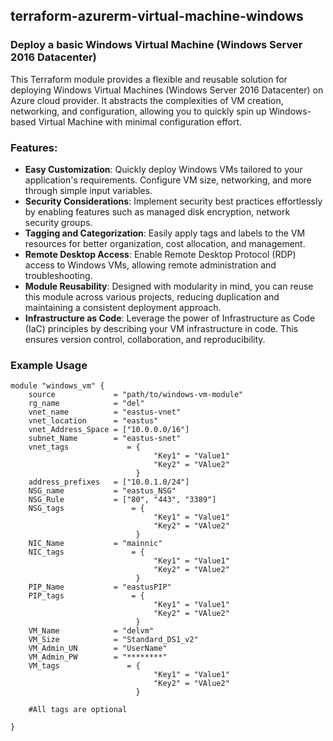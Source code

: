 ## terraform-azurerm-virtual-machine-windows

### Deploy a basic Windows Virtual Machine (Windows Server 2016 Datacenter)
This Terraform module provides a flexible and reusable solution for deploying Windows Virtual Machines (Windows Server 2016 Datacenter) on Azure cloud provider. It abstracts the complexities of VM creation, networking, and configuration, allowing you to quickly spin up Windows-based Virtual Machine with minimal configuration effort.

### Features:
- **Easy Customization**: Quickly deploy Windows VMs tailored to your application's requirements. Configure VM size, networking, and more through simple input variables.
- **Security Considerations**: Implement security best practices effortlessly by enabling features such as managed disk encryption, network security groups.
- **Tagging and Categorization**: Easily apply tags and labels to the VM resources for better organization, cost allocation, and management.
- **Remote Desktop Access**: Enable Remote Desktop Protocol (RDP) access to Windows VMs, allowing remote administration and troubleshooting.
- **Module Reusability**: Designed with modularity in mind, you can reuse this module across various projects, reducing duplication and maintaining a consistent deployment approach.
- **Infrastructure as Code**: Leverage the power of Infrastructure as Code (IaC) principles by describing your VM infrastructure in code. This ensures version control, collaboration, and reproducibility.


### Example Usage 
```hcl
module "windows_vm" {
    source             = "path/to/windows-vm-module"
    rg_name            = "del" 
    vnet_name          = "eastus-vnet" 
    vnet_location      = "eastus" 
    vnet_Address_Space = ["10.0.0.0/16"] 
    subnet_Name        = "eastus-snet" 
    vnet_tags             = {   
                                "Key1" = "Value1" 
                                "Key2" = "VAlue2" 
                            }
    address_prefixes   = ["10.0.1.0/24"] 
    NSG_name           = "eastus_NSG" 
    NSG_Rule           = ["80", "443", "3389"] 
    NSG_tags               = {   
                                "Key1" = "Value1" 
                                "Key2" = "VAlue2" 
                            }
    NIC_Name           = "mainnic" 
    NIC_tags               = {   
                                "Key1" = "Value1" 
                                "Key2" = "VAlue2" 
                            }
    PIP_Name           = "eastusPIP" 
    PIP_tags               = {   
                                "Key1" = "Value1" 
                                "Key2" = "VAlue2" 
                            }
    VM_Name            = "delvm" 
    VM_Size            = "Standard_DS1_v2" 
    VM_Admin_UN        = "UserName" 
    VM_Admin_PW        = "********" 
    VM_tags               = {   
                                "Key1" = "Value1" 
                                "Key2" = "VAlue2" 
                            }

    #All tags are optional

}
```